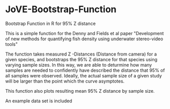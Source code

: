 # JoVE-Bootstrap-Function
Bootstrap Function in R for 95% Z distance


This is a simple function for the Denny and Fields et al  paper "Development of new methods for quantifying fish density using underwater stereo-video tools"

The function takes measured Z -Distances (Distance from camera) for a given species, and bootstraps the 95% Z distance for that species using varying sample sizes. In this way, we are able to deturmine how many samples are needed to confidently have described the distance that 95% of all samples were observed. Ideally, the actual sample size of a given study will be larger than the point which the curve asymptotes. 


This function also plots resulting mean 95% Z distance by sample size. 

An example data set is included
